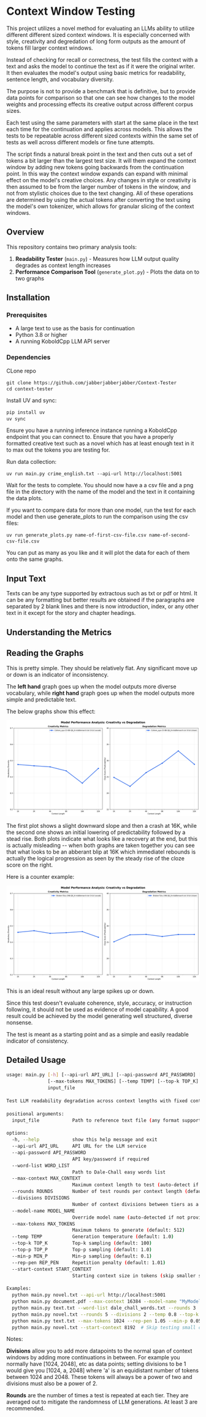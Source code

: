 # Context Window Testing

This project utilizes a novel method for evaluating an LLMs ability to utilize different different sized context windows.  It is especially concerned with style, creativity and degredation of long form outputs as the amount of tokens fill larger context windows. 

Instead of checking for recall or correctness, the test fills the context with a text and asks the model to continue the text as if it were the original writer. It then evaluates the model's output using basic metrics for readability, sentence length, and vocabulary diversity.

The purpose is not to provide a benchmark that is definitive, but to provide data points for comparison so that one can see how changes to the model weights and processing effects its creative output across different corpus sizes.

Each test using the same parameters with start at the same place in the text each time for the continuation and applies across models. This allows the tests to be repeatable across different sized contexts within the same set of tests as well across different models or fine tune attempts. 

The script finds a natural break point in the text and then cuts out a set of tokens a bit larger than the largest test size. It will them expand the context window by adding new tokens going backwards from the continuation point. In this way the context window expands can expand with minimal effect on the model's creative choices. Any changes in style or creativity is then assumed to be from the larger number of tokens in the window, and not from stylistic choices due to the text changing. All of these operations are determined by using the actual tokens after converting the text using the model's own tokenizer, which allows for granular slicing of the context windows.
 
## Overview

This repository contains two primary analysis tools:

1. **Readability Tester** (`main.py`) - Measures how LLM output quality degrades as context length increases
2. **Performance Comparison Tool** (`generate_plot.py`) - Plots the data on to two graphs

## Installation

### Prerequisites

- A large text to use as the basis for continuation
- Python 3.8 or higher
- A running KoboldCpp LLM API server

### Dependencies

CLone repo

```
git clone https://github.com/jabberjabberjabber/Context-Tester
cd context-tester
```

Install UV and sync:

```bash
pip install uv
uv sync
```

Ensure you have a running inference instance running a KoboldCpp endpoint that you can connect to. Ensure that you have a properly formatted creative text such as a novel which has at least enough text in it to max out the tokens you are testing for.  

Run data collection:

```
uv run main.py crime_english.txt --api-url http://localhost:5001
```

Wait for the tests to complete. You should now have a a csv file and a png file in the directory with the name of the model and the text in it containing the data plots.

If you want to compare data for more than one model, run the test for each model and then use generate_plots to run the comparison using the csv files:

```
uv run generate_plots.py name-of-first-csv-file.csv name-of-second-csv-file.csv 
```
You can put as many as you like and it will plot the data for each of them onto the same graphs.

## Input Text

Texts can be any type supported by extractous such as txt or pdf or html. It can be any formatting but better results are obtained if the paragraphs are separated by 2 blank lines and there is now introduction, index, or any other text in it except for the story and chapter headings.
 
## Understanding the Metrics

## Reading the Graphs

This is pretty simple. They should be relatively flat. Any significant move up or down is an indicator of inconsistency.  

The **left hand** graph goes up when the model outputs more diverse vocabulary, while **right hand** graph goes up when the model outputs more simple and predictable text.

The below graphs show this effect:

![Cohere Aya](Cohere_aya-23-8B-Q6_K-middlemarch.txt-3r1d.png)

The first plot shows a slight downward slope and then a crash at 16K, while the second one shows an initial lowering of predictability followed by a stead rise. Both plots indicate what looks like a recovery at the end, but this is actually misleading -- when both graphs are taken together you can see that what looks to be an abberant blip at 16K which immediatel rebounds is actually the logical progression as seen by the steady rise of the cloze score on the right. 

Here is a counter example:

![Broken tutu](Broken-Tutu-24B.Q6_K-middlemarch.txt-3r1d.png)

This is an ideal result without any large spikes up or down.

Since this test doesn't evaluate coherence, style, accuracy, or instruction following, it should not be used as evidence of model capability. A good result could be achieved by the model generating well structured, diverse nonsense. 

The test is meant as a starting point and as a simple and easily readable indicator of consistency.
 
## Detailed Usage

```bash
usage: main.py [-h] [--api-url API_URL] [--api-password API_PASSWORD] [--word-list WORD_LIST] [--max-context MAX_CONTEXT] [--rounds ROUNDS] [--divisions DIVISIONS] [--model-name MODEL_NAME]
               [--max-tokens MAX_TOKENS] [--temp TEMP] [--top-k TOP_K] [--top-p TOP_P] [--min-p MIN_P] [--rep-pen REP_PEN] [--start-context START_CONTEXT]
               input_file

Test LLM readability degradation across context lengths with fixed continuation point

positional arguments:
  input_file            Path to reference text file (any format supported by extractous)

options:
  -h, --help            show this help message and exit
  --api-url API_URL     API URL for the LLM service
  --api-password API_PASSWORD
                        API key/password if required
  --word-list WORD_LIST
                        Path to Dale-Chall easy words list
  --max-context MAX_CONTEXT
                        Maximum context length to test (auto-detect if not specified)
  --rounds ROUNDS       Number of test rounds per context length (default: 3)
  --divisions DIVISIONS
                        Number of context divisions between tiers as a power of 2
  --model-name MODEL_NAME
                        Override model name (auto-detected if not provided)
  --max-tokens MAX_TOKENS
                        Maximum tokens to generate (default: 512)
  --temp TEMP           Generation temperature (default: 1.0)
  --top-k TOP_K         Top-k sampling (default: 100)
  --top-p TOP_P         Top-p sampling (default: 1.0)
  --min-p MIN_P         Min-p sampling (default: 0.1)
  --rep-pen REP_PEN     Repetition penalty (default: 1.01)
  --start-context START_CONTEXT
                        Starting context size in tokens (skip smaller sizes)

Examples:
  python main.py novel.txt --api-url http://localhost:5001
  python main.py document.pdf --max-context 16384 --model-name "MyModel"
  python main.py text.txt --word-list dale_chall_words.txt --rounds 3
  python main.py novel.txt --rounds 5 --divisions 2 --temp 0.8 --top-k 50
  python main.py text.txt --max-tokens 1024 --rep-pen 1.05 --min-p 0.05
  python main.py novel.txt --start-context 8192  # Skip testing small contexts
```

Notes:

**Divisions** allow you to add more datapoints to the normal span of context windows by adding more continuations in between. For example you normally have [1024, 2048], etc as data points; setting divisions to be 1 would give you [1024, a, 2048] where 'a' is an equidistant number of tokens between 1024 and 2048. These tokens will always be a power of two and divisions must also be a power of 2.
    
**Rounds** are the number of times a test is repeated at each tier. They are averaged out to mitigate the randomness of LLM generations. At least 3 are recommended.
